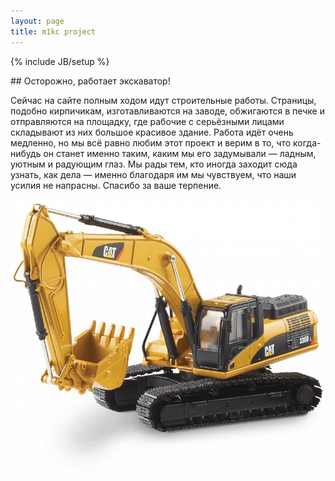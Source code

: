 ```yaml
---
layout: page
title: m1kc project
---
```

{% include JB/setup %}

<div class="well">
## Осторожно, работает экскаватор!

Сейчас на сайте полным ходом идут строительные работы. Страницы, подобно кирпичикам, изготавливаются на заводе, обжигаются в печке и отправляются на площадку, где рабочие с серьёзными лицами складывают из них большое красивое здание. Работа идёт очень медленно, но мы всё равно любим этот проект и верим в то, что когда-нибудь он станет именно таким, каким мы его задумывали &mdash; ладным, уютным и радующим глаз. Мы рады тем, кто иногда заходит сюда узнать, как дела &mdash; именно благодаря им мы чувствуем, что наши усилия не напрасны. Спасибо за ваше терпение.
</div>

![](/img/eksk2.jpg)

